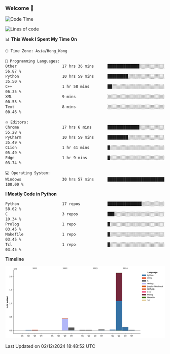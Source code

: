 ### Welcome 👋

<!--START_SECTION:waka-->
![Code Time](http://img.shields.io/badge/Code%20Time-1%2C057%20hrs%2040%20mins-blue)

![Lines of code](https://img.shields.io/badge/From%20Hello%20World%20I%27ve%20Written-2.9%20million%20lines%20of%20code-blue)

📊 **This Week I Spent My Time On** 

```text
🕑︎ Time Zone: Asia/Hong_Kong

💬 Programming Languages: 
Other                    17 hrs 36 mins      ██████████████░░░░░░░░░░░   56.87 % 
Python                   10 hrs 59 mins      █████████░░░░░░░░░░░░░░░░   35.50 % 
C++                      1 hr 58 mins        ██░░░░░░░░░░░░░░░░░░░░░░░   06.35 % 
XML                      9 mins              ░░░░░░░░░░░░░░░░░░░░░░░░░   00.53 % 
Text                     8 mins              ░░░░░░░░░░░░░░░░░░░░░░░░░   00.46 % 

🔥 Editors: 
Chrome                   17 hrs 6 mins       ██████████████░░░░░░░░░░░   55.28 % 
PyCharm                  10 hrs 59 mins      █████████░░░░░░░░░░░░░░░░   35.49 % 
CLion                    1 hr 41 mins        █░░░░░░░░░░░░░░░░░░░░░░░░   05.49 % 
Edge                     1 hr 9 mins         █░░░░░░░░░░░░░░░░░░░░░░░░   03.74 % 

💻 Operating System: 
Windows                  30 hrs 57 mins      █████████████████████████   100.00 % 
```

**I Mostly Code in Python** 

```text
Python                   17 repos            ███████████████░░░░░░░░░░   58.62 % 
C                        3 repos             ███░░░░░░░░░░░░░░░░░░░░░░   10.34 % 
Prolog                   1 repo              █░░░░░░░░░░░░░░░░░░░░░░░░   03.45 % 
Makefile                 1 repo              █░░░░░░░░░░░░░░░░░░░░░░░░   03.45 % 
Tcl                      1 repo              █░░░░░░░░░░░░░░░░░░░░░░░░   03.45 % 
```



**Timeline**

![Lines of Code chart](https://raw.githubusercontent.com/xhj2501/xhj2501/main/assets/bar_graph.png)


 Last Updated on 02/12/2024 18:48:52 UTC
<!--END_SECTION:waka-->

